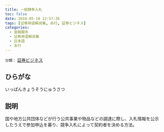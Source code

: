 ```yaml
---
title: 一般競争入札
toc: false
date: 2018-05-18 12:57:26
tags: [证券用语解说集, あ行, 証券ビジネス]
categories:
  - 金融服务
  - 证券用语解说集
  - 日本語
  - あ行
---
```


`分類：` [証券ビジネス](/tags/証券ビジネス/)

## ひらがな

いっぱんきょうそうにゅうさつ

## 説明

国や地方公共団体などが行う公共事業や物品などの調達に際し、入札情報を公示したうえで参加申込を募り、競争入札によって契約者を決める方法。
